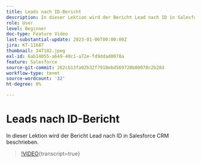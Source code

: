 ```yaml
---
title: Leads nach ID-Bericht
description: In dieser Lektion wird der Bericht Lead nach ID in Salesforce CRM beschrieben.
role: User
level: Beginner
doc-type: Feature Video
last-substantial-update: 2023-01-06T00:00:00Z
jira: KT-11687
thumbnail: 347182.jpeg
exl-id: 6ab14055-a649-40c1-a72e-fd9ddad0078a
feature: Salesforce
source-git-commit: 262cb13fa02b32f7918ebd569720b80078c2b28d
workflow-type: tm+mt
source-wordcount: '32'
ht-degree: 0%

---
```


# Leads nach ID-Bericht

In dieser Lektion wird der Bericht Lead nach ID in Salesforce CRM beschrieben.

>[!VIDEO](https://video.tv.adobe.com/v/347182/?learn=on){transcript=true}
